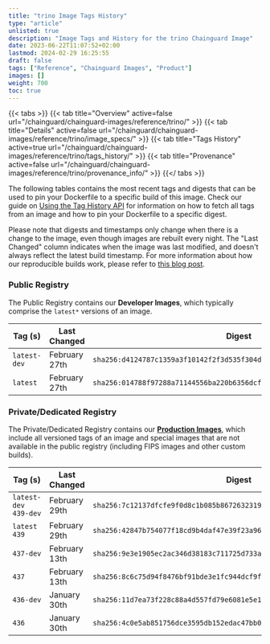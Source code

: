 ```yaml
---
title: "trino Image Tags History"
type: "article"
unlisted: true
description: "Image Tags and History for the trino Chainguard Image"
date: 2023-06-22T11:07:52+02:00
lastmod: 2024-02-29 16:25:55
draft: false
tags: ["Reference", "Chainguard Images", "Product"]
images: []
weight: 700
toc: true
---
```


{{< tabs >}}
{{< tab title="Overview" active=false url="/chainguard/chainguard-images/reference/trino/" >}}
{{< tab title="Details" active=false url="/chainguard/chainguard-images/reference/trino/image_specs/" >}}
{{< tab title="Tags History" active=true url="/chainguard/chainguard-images/reference/trino/tags_history/" >}}
{{< tab title="Provenance" active=false url="/chainguard/chainguard-images/reference/trino/provenance_info/" >}}
{{</ tabs >}}

The following tables contains the most recent tags and digests that can be used to pin your Dockerfile to a specific build of this image. Check our guide on [Using the Tag History API](/chainguard/chainguard-images/using-the-tag-history-api/) for information on how to fetch all tags from an image and how to pin your Dockerfile to a specific digest.

Please note that digests and timestamps only change when there is a change to the image, even though images are rebuilt every night. The "Last Changed" column indicates when the image was last modified, and doesn't always reflect the latest build timestamp. For more information about how our reproducible builds work, please refer to [this blog post](https://www.chainguard.dev/unchained/reproducing-chainguards-reproducible-image-builds).

### Public Registry
The Public Registry contains our **Developer Images**, which typically comprise the `latest*` versions of an image.

| Tag (s)       | Last Changed  | Digest                                                                    |
|---------------|---------------|---------------------------------------------------------------------------|
|  `latest-dev` | February 27th | `sha256:d4124787c1359a3f10142f2f3d535f304d2ee6b2c4b11bcab35a104ada3ace3e` |
|  `latest`     | February 27th | `sha256:014788f97288a71144556ba220b6356dcf85d1b7063b6843679782f29546d03b` |


### Private/Dedicated Registry
The Private/Dedicated Registry contains our **[Production Images](https://www.chainguard.dev/chainguard-images)**, which include all versioned tags of an image and special images that are not available in the public registry (including FIPS images and other custom builds).

| Tag (s)                 | Last Changed  | Digest                                                                    |
|-------------------------|---------------|---------------------------------------------------------------------------|
|  `latest-dev` `439-dev` | February 29th | `sha256:7c12137dfcfe9f0d8c1b085b8672632319991910f4320a7386e2d58b0d18e18a` |
|  `latest` `439`         | February 29th | `sha256:42847b754077f18cd9b4daf47e39f23a96f5aa5885a8170104197d698ee0ef2f` |
|  `437-dev`              | February 13th | `sha256:9e3e1905ec2ac346d38183c711725d733a0c05b57e1a617ddba02357b97e6c72` |
|  `437`                  | February 13th | `sha256:8c6c75d94f8476bf91bde3e1fc944dcf9f014495637a9627f06ed5d907af7f01` |
|  `436-dev`              | January 30th  | `sha256:11d7ea73f228c88a4d557fd79e6081e5e10f0f59f04aaaf682bf37161f354cd4` |
|  `436`                  | January 30th  | `sha256:4c0e5ab851756dce3595db152edac47bb0dd09d1e496da8ce006087219d47550` |

